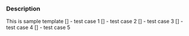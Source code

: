 ### Description
This is sample template
[] - test case 1
[] - test case 2
[] - test case 3
[] - test case 4
[] - test case 5
